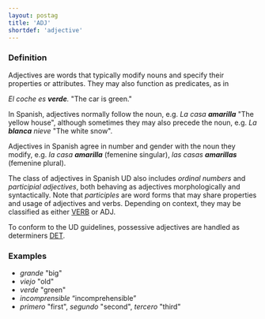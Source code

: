 ```yaml
---
layout: postag
title: 'ADJ'
shortdef: 'adjective'
---
```


### Definition

Adjectives are words that typically modify nouns and specify their properties or attributes. They may also function as predicates, as in

_El coche es <b>verde</b>._ "The car is green."

In Spanish, adjectives normally follow the noun, e.g. _La casa <b>amarilla</b>_ "The yellow house", although sometimes they may also precede the noun, e.g. _La <b>blanca</b> nieve_ "The white snow".

Adjectives in Spanish agree in number and gender with the noun they modify, e.g. _la casa <b>amarilla</b>_ (femenine singular), _las casas <b>amarillas</b>_ (femenine plural).

The class of adjectives in Spanish UD also includes _ordinal numbers_ and _participial adjectives_, both behaving as adjectives morphologically and syntactically. Note that _participles_ are word forms that may share properties and usage of adjectives and verbs. Depending on context, they may be classified as either [VERB]() or ADJ.

To conform to the UD guidelines, possessive adjectives are handled as determiners [DET]().

### Examples

* _grande_ "big"
* _viejo_ "old"
* _verde_ "green"
* _incomprensible_ “incomprehensible”
* _primero_ "first", _segundo_ "second", _tercero_ "third"
<!-- Interlanguage links updated Út zář 29 20:22:55 CEST 2020 -->
